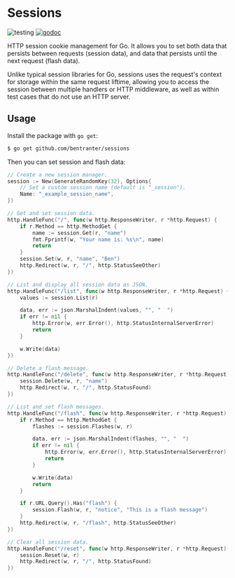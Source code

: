 # Sessions

![testing](https://github.com/bentranter/sessions/actions/workflows/test.yml/badge.svg)
[![godoc](https://godoc.org/github.com/bentranter/sessions?status.svg)](https://godoc.org/github.com/bentranter/sessions)

HTTP session cookie management for Go. It allows you to set both data that persists between requests (session data), and data that persists until the next request (flash data).

Unlike typical session libraries for Go, sessions uses the request's context for storage within the same request liftime, allowing you to access the session between multiple handlers or HTTP middleware, as well as within test cases that do not use an HTTP server.

## Usage

Install the package with `go get`:

```sh
$ go get github.com/bentranter/sessions
```

Then you can set session and flash data:

```go
// Create a new session manager.
session := New(GenerateRandomKey(32), Options{
    // Set a custom session name (default is "_session").
    Name: "_example_session_name",
})

// Get and set session data.
http.HandleFunc("/", func(w http.ResponseWriter, r *http.Request) {
    if r.Method == http.MethodGet {
        name := session.Get(r, "name")
        fmt.Fprintf(w, "Your name is: %s\n", name)
        return
    }
    session.Set(w, r, "name", "Ben")
    http.Redirect(w, r, "/", http.StatusSeeOther)
})

// List and display all session data as JSON.
http.HandleFunc("/list", func(w http.ResponseWriter, r *http.Request) {
    values := session.List(r)

    data, err := json.MarshalIndent(values, "", "  ")
    if err != nil {
        http.Error(w, err.Error(), http.StatusInternalServerError)
        return
    }

    w.Write(data)
})

// Delete a flash message.
http.HandleFunc("/delete", func(w http.ResponseWriter, r *http.Request) {
    session.Delete(w, r, "name")
    http.Redirect(w, r, "/", http.StatusFound)
})

// List and set flash messages.
http.HandleFunc("/flash", func(w http.ResponseWriter, r *http.Request) {
    if r.Method == http.MethodGet {
        flashes := session.Flashes(w, r)

        data, err := json.MarshalIndent(flashes, "", "  ")
        if err != nil {
            http.Error(w, err.Error(), http.StatusInternalServerError)
            return
        }

        w.Write(data)
        return
    }

    if r.URL.Query().Has("flash") {
        session.Flash(w, r, "notice", "This is a flash message")
    }
    http.Redirect(w, r, "/flash", http.StatusSeeOther)
})

// Clear all session data.
http.HandleFunc("/reset", func(w http.ResponseWriter, r *http.Request) {
    session.Reset(w, r)
    http.Redirect(w, r, "/", http.StatusFound)
})
```
